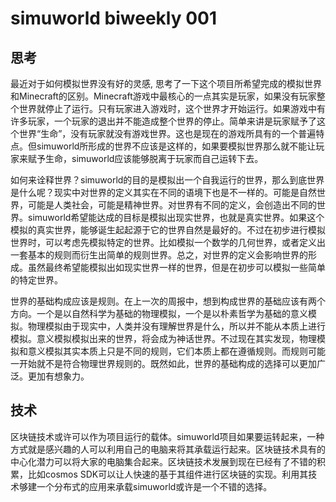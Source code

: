 # simuworld biweekly 001

## 思考

最近对于如何模拟世界没有好的灵感, 思考了一下这个项目所希望完成的模拟世界和Minecraft的区别。Minecraft游戏中最核心的一点其实是玩家，如果没有玩家整个世界就停止了运行。只有玩家进入游戏时，这个世界才开始运行。如果游戏中有许多玩家，一个玩家的退出并不能造成整个世界的停止。简单来讲是玩家赋予了这个世界“生命”，没有玩家就没有游戏世界。这也是现在的游戏所具有的一个普遍特点。但simuworld所形成的世界不应该是这样的，如果要模拟世界那么就不能让玩家来赋予生命，simuworld应该能够脱离于玩家而自己运转下去。

如何来诠释世界？simuworld的目的是模拟出一个自我运行的世界，那么到底世界是什么呢？现实中对世界的定义其实在不同的语境下也是不一样的。可能是自然世界，可能是人类社会，可能是精神世界。对世界有不同的定义，会创造出不同的世界。simuworld希望能达成的目标是模拟出现实世界，也就是真实世界。如果这个模拟的真实世界，能够诞生起起源于它的世界自然是最好的。不过在初步进行模拟世界时，可以考虑先模拟特定的世界。比如模拟一个数学的几何世界，或者定义出一套基本的规则而衍生出简单的规则世界。总之，对世界的定义会影响世界的形成。虽然最终希望能模拟出如现实世界一样的世界，但是在初步可以模拟一些简单的特定世界。

世界的基础构成应该是规则。在上一次的周报中，想到构成世界的基础应该有两个方向。一个是以自然科学为基础的物理模拟，一个是以朴素哲学为基础的意义模拟。物理模拟由于现实中，人类并没有理解世界是什么，所以并不能从本质上进行模拟。意义模拟模拟出来的世界，将会成为神话世界。不过现在其实发现，物理模拟和意义模拟其实本质上只是不同的规则，它们本质上都在遵循规则。而规则可能一开始就不是符合物理世界规则的。既然如此，世界的基础构成的选择可以更加广泛。更加有想象力。

## 技术

区块链技术或许可以作为项目运行的载体。simuworld项目如果要运转起来，一种方式就是感兴趣的人可以利用自己的电脑来将其承载运行起来。区块链技术具有的中心化潜力可以将大家的电脑集合起来。区块链技术发展到现在已经有了不错的积累，比如cosmos SDK可以让人快速的基于其组件进行区块链的实现。利用其技术够建一个分布式的应用来承载simuworld或许是一个不错的选择。